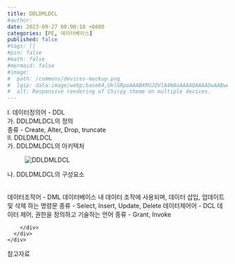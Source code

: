 ```yaml
---
title: DDLDMLDCL
#author: 
date: 2023-09-27 00:00:10 +0800
categories: [PE, 데이터베이스]
published: false
#tags: []
#pin: false
#math: false
#mermaid: false
#image:
#  path: /commons/devices-mockup.png
#  lqip: data:image/webp;base64,UklGRpoAAABXRUJQVlA4WAoAAAAQAAAADwAABwAAQUxQSDIAAAARL0AmbZurmr57yyIiqE8oiG0bejIYEQTgqiDA9vqnsUSI6H+oAERp2HZ65qP/VIAWAFZQOCBCAAAA8AEAnQEqEAAIAAVAfCWkAALp8sF8rgRgAP7o9FDvMCkMde9PK7euH5M1m6VWoDXf2FkP3BqV0ZYbO6NA/VFIAAAA
#  alt: Responsive rendering of Chirpy theme on multiple devices.
---
```


<div class="post-wrap">
  <div class="para">
    <div class="para-title">
      I. 데이터정의어 - DDL
    </div>
    <div class="para-cntnt">
      <div class="para">
        <div class="para-title">
          가. DDLDMLDCL의 정의
        </div>
        <div class="para-cntnt">
            종류 - Create, Alter, Drop, truncate
        </div>
      </div>
    </div>
  </div>
  
  <div class="para">
    <div class="para-title">
      II. DDLDMLDCL
    </div>
    <div class="para-cntnt">
      <div class="para">
        <div class="para-title">
          가. DDLDMLDCL의 아키텍처
        </div>
        <div class="para-cntnt">
          <figure class="post-figure">
            <img src="/assets/img/posts/DDLDMLDCL.png" alt="DDLDMLDCL">
<!--            <figcaption>Source: Unveiling the Metaverse: Exploring Emerging Trends, Multifaceted Perspectives, and Future Challenges</figcaption>-->
          </figure>
        </div>
      </div>
      <div class="para">
        <div class="para-title">
          나. DDLDMLDCL의 구성요소
        </div>
        <div class="para-cntnt">
          <table class="post-table">
          </table>
          데이터조작어 - DML
  데이터베이스 내 데이터 조작에 사용되며, 데이터 삽입, 업데이트 및 삭제 하는 명령문
  종류 - Select, Insert, Update, Delete
데이터제어어 - DCL
  데이터 제어, 권한을 정의하고 기술하는 언어
  종류 - Grant, Invoke

        </div>
      </div>
    </div>
  </div>

  <div class="refr-wrap">
    <div class="refr-title">
        참고자료
    </div>
    <ol class="refr-list">
    <!--    <li>(나현식, 최대선) <a target="_blank" href="https://scienceon.kisti.re.kr/commons/util/originalView.do?cn=JAKO202225948430499&oCn=JAKO202225948430499&dbt=JAKO&journal=NJOU00291864">메타버스 보안 위협 요소 및 대응 방안 검토</a></li>-->
    <!--    <li>(M. Uddin, S. Manickam, H. Ullah, M. Obaidat and A. Dandoush) <a target="_blank" href="https://ieeexplore.ieee.org/abstract/document/10138386">Unveiling the Metaverse: Exploring Emerging Trends, Multifaceted Perspectives, and Future Challenges</a></li>-->
    </ol>
  </div>
</div>

